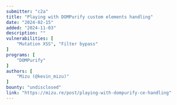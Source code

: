 ```yaml
---
submitter: "c2a"
title: "Playing with DOMPurify custom elements handling"
date: "2024-02-15"
added: "2024-11-03"
description: ""
vulnerabilities: [
    "Mutation XSS", "Filter bypass"
]
programs: [
    "DOMPurify"
]
authors: [
    "Mizu (@kevin_mizu)"
]
bounty: "undisclosed"
link: "https://mizu.re/post/playing-with-dompurify-ce-handling"
---
```




